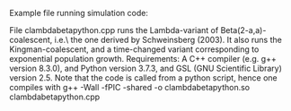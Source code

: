 Example file running simulation code:


File clambdabetapython.cpp  runs the Lambda-variant of  Beta(2-a,a)-coalescent, i.e.\ the one derived by Schweinsberg (2003). 
It also runs  the Kingman-coalescent, and  a time-changed variant corresponding to exponential population growth. 
Requirements:  A C++ compiler (e.g. g++ version 8.3.0), and  Python version  3.7.3, and GSL (GNU Scientific Library) version 2.5.
Note that the code is called from a python script, hence one compiles with
g++ -Wall -fPIC -shared -o clambdabetapython.so clambdabetapython.cpp
